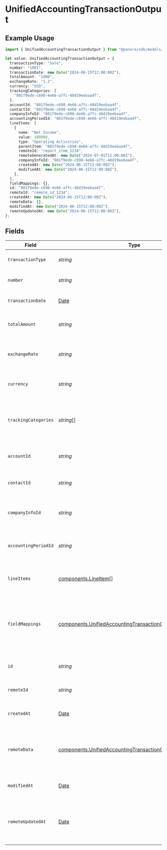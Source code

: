 # UnifiedAccountingTransactionOutput

## Example Usage

```typescript
import { UnifiedAccountingTransactionOutput } from "@panora/sdk/models/components";

let value: UnifiedAccountingTransactionOutput = {
  transactionType: "Sale",
  number: "1001",
  transactionDate: new Date("2024-06-15T12:00:00Z"),
  totalAmount: "1000",
  exchangeRate: "1.2",
  currency: "USD",
  trackingCategories: [
    "801f9ede-c698-4e66-a7fc-48d19eebaa4f",
  ],
  accountId: "801f9ede-c698-4e66-a7fc-48d19eebaa4f",
  contactId: "801f9ede-c698-4e66-a7fc-48d19eebaa4f",
  companyInfoId: "801f9ede-c698-4e66-a7fc-48d19eebaa4f",
  accountingPeriodId: "801f9ede-c698-4e66-a7fc-48d19eebaa4f",
  lineItems: [
    {
      name: "Net Income",
      value: 100000,
      type: "Operating Activities",
      parentItem: "801f9ede-c698-4e66-a7fc-48d19eebaa4f",
      remoteId: "report_item_1234",
      remoteGeneratedAt: new Date("2024-07-01T12:00:00Z"),
      companyInfoId: "801f9ede-c698-4e66-a7fc-48d19eebaa4f",
      createdAt: new Date("2024-06-15T12:00:00Z"),
      modifiedAt: new Date("2024-06-15T12:00:00Z"),
    },
  ],
  fieldMappings: {},
  id: "801f9ede-c698-4e66-a7fc-48d19eebaa4f",
  remoteId: "remote_id_1234",
  createdAt: new Date("2024-06-15T12:00:00Z"),
  remoteData: {},
  modifiedAt: new Date("2024-06-15T12:00:00Z"),
  remoteUpdatedAt: new Date("2024-06-15T12:00:00Z"),
};
```

## Fields

| Field                                                                                                                                    | Type                                                                                                                                     | Required                                                                                                                                 | Description                                                                                                                              | Example                                                                                                                                  |
| ---------------------------------------------------------------------------------------------------------------------------------------- | ---------------------------------------------------------------------------------------------------------------------------------------- | ---------------------------------------------------------------------------------------------------------------------------------------- | ---------------------------------------------------------------------------------------------------------------------------------------- | ---------------------------------------------------------------------------------------------------------------------------------------- |
| `transactionType`                                                                                                                        | *string*                                                                                                                                 | :heavy_minus_sign:                                                                                                                       | The type of the transaction                                                                                                              | Sale                                                                                                                                     |
| `number`                                                                                                                                 | *string*                                                                                                                                 | :heavy_minus_sign:                                                                                                                       | The transaction number                                                                                                                   | 1001                                                                                                                                     |
| `transactionDate`                                                                                                                        | [Date](https://developer.mozilla.org/en-US/docs/Web/JavaScript/Reference/Global_Objects/Date)                                            | :heavy_minus_sign:                                                                                                                       | The date of the transaction                                                                                                              | 2024-06-15T12:00:00Z                                                                                                                     |
| `totalAmount`                                                                                                                            | *string*                                                                                                                                 | :heavy_minus_sign:                                                                                                                       | The total amount of the transaction                                                                                                      | 1000                                                                                                                                     |
| `exchangeRate`                                                                                                                           | *string*                                                                                                                                 | :heavy_minus_sign:                                                                                                                       | The exchange rate applied to the transaction                                                                                             | 1.2                                                                                                                                      |
| `currency`                                                                                                                               | *string*                                                                                                                                 | :heavy_minus_sign:                                                                                                                       | The currency of the transaction                                                                                                          | USD                                                                                                                                      |
| `trackingCategories`                                                                                                                     | *string*[]                                                                                                                               | :heavy_minus_sign:                                                                                                                       | The UUIDs of the tracking categories associated with the transaction                                                                     | [<br/>"801f9ede-c698-4e66-a7fc-48d19eebaa4f"<br/>]                                                                                       |
| `accountId`                                                                                                                              | *string*                                                                                                                                 | :heavy_minus_sign:                                                                                                                       | The UUID of the associated account                                                                                                       | 801f9ede-c698-4e66-a7fc-48d19eebaa4f                                                                                                     |
| `contactId`                                                                                                                              | *string*                                                                                                                                 | :heavy_minus_sign:                                                                                                                       | The UUID of the associated contact                                                                                                       | 801f9ede-c698-4e66-a7fc-48d19eebaa4f                                                                                                     |
| `companyInfoId`                                                                                                                          | *string*                                                                                                                                 | :heavy_minus_sign:                                                                                                                       | The UUID of the associated company info                                                                                                  | 801f9ede-c698-4e66-a7fc-48d19eebaa4f                                                                                                     |
| `accountingPeriodId`                                                                                                                     | *string*                                                                                                                                 | :heavy_minus_sign:                                                                                                                       | The UUID of the associated accounting period                                                                                             | 801f9ede-c698-4e66-a7fc-48d19eebaa4f                                                                                                     |
| `lineItems`                                                                                                                              | [components.LineItem](../../models/components/lineitem.md)[]                                                                             | :heavy_minus_sign:                                                                                                                       | The line items associated with this transaction                                                                                          |                                                                                                                                          |
| `fieldMappings`                                                                                                                          | [components.UnifiedAccountingTransactionOutputFieldMappings](../../models/components/unifiedaccountingtransactionoutputfieldmappings.md) | :heavy_minus_sign:                                                                                                                       | The custom field mappings of the object between the remote 3rd party & Panora                                                            | {<br/>"custom_field_1": "value1",<br/>"custom_field_2": "value2"<br/>}                                                                   |
| `id`                                                                                                                                     | *string*                                                                                                                                 | :heavy_minus_sign:                                                                                                                       | The UUID of the transaction record                                                                                                       | 801f9ede-c698-4e66-a7fc-48d19eebaa4f                                                                                                     |
| `remoteId`                                                                                                                               | *string*                                                                                                                                 | :heavy_minus_sign:                                                                                                                       | The remote ID of the transaction                                                                                                         | remote_id_1234                                                                                                                           |
| `createdAt`                                                                                                                              | [Date](https://developer.mozilla.org/en-US/docs/Web/JavaScript/Reference/Global_Objects/Date)                                            | :heavy_minus_sign:                                                                                                                       | The created date of the transaction                                                                                                      | 2024-06-15T12:00:00Z                                                                                                                     |
| `remoteData`                                                                                                                             | [components.UnifiedAccountingTransactionOutputRemoteData](../../models/components/unifiedaccountingtransactionoutputremotedata.md)       | :heavy_minus_sign:                                                                                                                       | The remote data of the tracking category in the context of the 3rd Party                                                                 | {<br/>"raw_data": {<br/>"additional_field": "some value"<br/>}<br/>}                                                                     |
| `modifiedAt`                                                                                                                             | [Date](https://developer.mozilla.org/en-US/docs/Web/JavaScript/Reference/Global_Objects/Date)                                            | :heavy_minus_sign:                                                                                                                       | The last modified date of the transaction                                                                                                | 2024-06-15T12:00:00Z                                                                                                                     |
| `remoteUpdatedAt`                                                                                                                        | [Date](https://developer.mozilla.org/en-US/docs/Web/JavaScript/Reference/Global_Objects/Date)                                            | :heavy_minus_sign:                                                                                                                       | The date when the transaction was last updated in the remote system                                                                      | 2024-06-15T12:00:00Z                                                                                                                     |